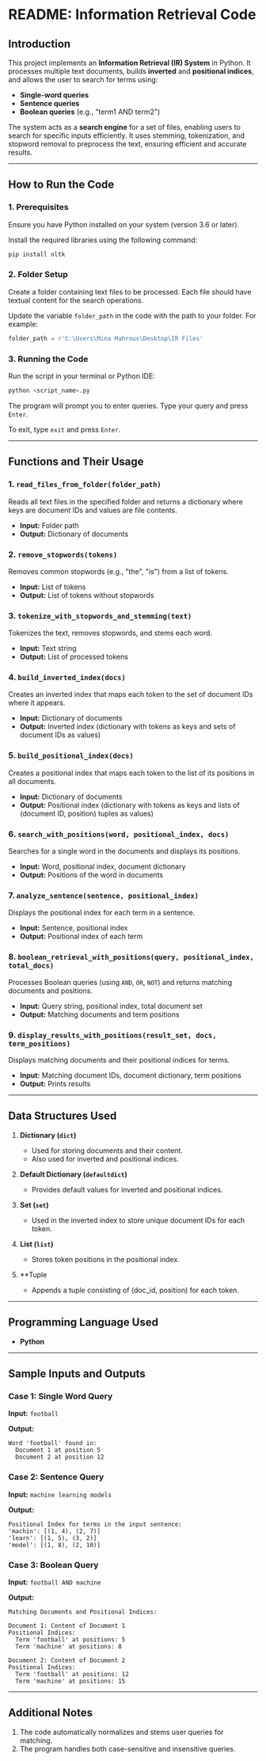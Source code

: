 # README: Information Retrieval Code

## Introduction
This project implements an **Information Retrieval (IR) System** in Python. It processes multiple text documents, builds **inverted** and **positional indices**, and allows the user to search for terms using:

- **Single-word queries**
- **Sentence queries**
- **Boolean queries** (e.g., "term1 AND term2")

The system acts as a **search engine** for a set of files, enabling users to search for specific inputs efficiently. It uses stemming, tokenization, and stopword removal to preprocess the text, ensuring efficient and accurate results.

---

## How to Run the Code

### 1. Prerequisites
Ensure you have Python installed on your system (version 3.6 or later).

Install the required libraries using the following command:

```bash
pip install nltk
```

### 2. Folder Setup
Create a folder containing text files to be processed. Each file should have textual content for the search operations.

Update the variable `folder_path` in the code with the path to your folder. For example:

```python
folder_path = r'C:\Users\Mina Mahrous\Desktop\IR Files'
```

### 3. Running the Code
Run the script in your terminal or Python IDE:

```bash
python <script_name>.py
```

The program will prompt you to enter queries. Type your query and press `Enter`.

To exit, type `exit` and press `Enter`.

---

## Functions and Their Usage

### 1. `read_files_from_folder(folder_path)`
Reads all text files in the specified folder and returns a dictionary where keys are document IDs and values are file contents.

- **Input:** Folder path
- **Output:** Dictionary of documents

### 2. `remove_stopwords(tokens)`
Removes common stopwords (e.g., "the", "is") from a list of tokens.

- **Input:** List of tokens
- **Output:** List of tokens without stopwords

### 3. `tokenize_with_stopwords_and_stemming(text)`
Tokenizes the text, removes stopwords, and stems each word.

- **Input:** Text string
- **Output:** List of processed tokens

### 4. `build_inverted_index(docs)`
Creates an inverted index that maps each token to the set of document IDs where it appears.

- **Input:** Dictionary of documents
- **Output:** Inverted index (dictionary with tokens as keys and sets of document IDs as values)

### 5. `build_positional_index(docs)`
Creates a positional index that maps each token to the list of its positions in all documents.

- **Input:** Dictionary of documents
- **Output:** Positional index (dictionary with tokens as keys and lists of (document ID, position) tuples as values)

### 6. `search_with_positions(word, positional_index, docs)`
Searches for a single word in the documents and displays its positions.

- **Input:** Word, positional index, document dictionary
- **Output:** Positions of the word in documents

### 7. `analyze_sentence(sentence, positional_index)`
Displays the positional index for each term in a sentence.

- **Input:** Sentence, positional index
- **Output:** Positional index of each term

### 8. `boolean_retrieval_with_positions(query, positional_index, total_docs)`
Processes Boolean queries (using `AND`, `OR`, `NOT`) and returns matching documents and positions.

- **Input:** Query string, positional index, total document set
- **Output:** Matching documents and term positions

### 9. `display_results_with_positions(result_set, docs, term_positions)`
Displays matching documents and their positional indices for terms.

- **Input:** Matching document IDs, document dictionary, term positions
- **Output:** Prints results

---

## Data Structures Used

1. **Dictionary (`dict`)**
   - Used for storing documents and their content.
   - Also used for inverted and positional indices.

2. **Default Dictionary (`defaultdict`)**
   - Provides default values for inverted and positional indices.

3. **Set (`set`)**
   - Used in the inverted index to store unique document IDs for each token.

4. **List (`list`)**
   - Stores token positions in the positional index.

5. **Tuple
   - Appends a tuple consisting of (doc_id, position) for each token.

---

## Programming Language Used
- **Python**

---

## Sample Inputs and Outputs

### Case 1: Single Word Query
**Input:** `football`

**Output:**
```
Word 'football' found in:
  Document 1 at position 5
  Document 2 at position 12
```

### Case 2: Sentence Query
**Input:** `machine learning models`

**Output:**
```
Positional Index for terms in the input sentence:
'machin': [(1, 4), (2, 7)]
'learn': [(1, 5), (3, 2)]
'model': [(1, 8), (2, 10)]
```

### Case 3: Boolean Query
**Input:** `football AND machine`

**Output:**
```
Matching Documents and Positional Indices:

Document 1: Content of Document 1
Positional Indices:
  Term 'football' at positions: 5
  Term 'machine' at positions: 8

Document 2: Content of Document 2
Positional Indices:
  Term 'football' at positions: 12
  Term 'machine' at positions: 15
```

---

## Additional Notes
1. The code automatically normalizes and stems user queries for matching.
2. The program handles both case-sensitive and insensitive queries.



